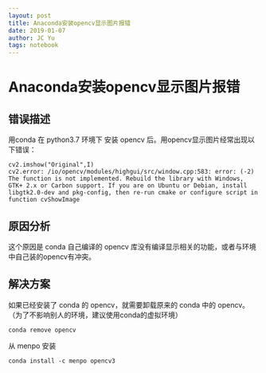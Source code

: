 ```yaml
---
layout: post
title: Anaconda安装opencv显示图片报错
date: 2019-01-07
author: JC Yu
tags: notebook
---
```


# Anaconda安装opencv显示图片报错

 
## 错误描述

用conda 在 python3.7 环境下 安装 opencv 后。用opencv显示图片经常出现以下错误：

```Text
cv2.imshow("Original",I)
cv2.error: /io/opencv/modules/highgui/src/window.cpp:583: error: (-2) The function is not implemented. Rebuild the library with Windows, GTK+ 2.x or Carbon support. If you are on Ubuntu or Debian, install libgtk2.0-dev and pkg-config, then re-run cmake or configure script in function cvShowImage
```

## 原因分析

这个原因是 conda 自己编译的 opencv 库没有编译显示相关的功能，或者与环境中自己装的opencv有冲突。

## 解决方案

如果已经安装了 conda 的 opencv，就需要卸载原来的 conda 中的 opencv。（为了不影响别人的环境，建议使用conda的虚拟环境）

```Shell
conda remove opencv
```

从 menpo 安装

```Shell
conda install -c menpo opencv3
```